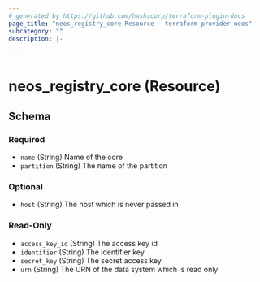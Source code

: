 ```yaml
---
# generated by https://github.com/hashicorp/terraform-plugin-docs
page_title: "neos_registry_core Resource - terraform-provider-neos"
subcategory: ""
description: |-
  
---
```


# neos_registry_core (Resource)





<!-- schema generated by tfplugindocs -->
## Schema

### Required

- `name` (String) Name of the core
- `partition` (String) The name of the partition

### Optional

- `host` (String) The host which is never passed in

### Read-Only

- `access_key_id` (String) The access key id
- `identifier` (String) The identifier key
- `secret_key` (String) The secret access key
- `urn` (String) The URN of the data system which is read only
